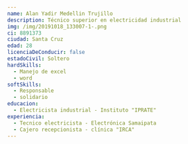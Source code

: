 ```yaml
---
name: Alan Yadir Medellin Trujillo
description: Técnico superior en electricidad industrial
img: /img/20191018_133007-1-.png
ci: 8891373
ciudad: Santa Cruz
edad: 28
licenciaDeConducir: false
estadoCivil: Soltero
hardSkills:
  - Manejo de excel
  - word
softSkills:
  - Responsable
  - solidario
educacion:
  - Electricista industrial - Instituto "IPRATE"
experiencia:
  - Tecnico electricista - Electrónica Samaipata
  - Cajero recepcionista - clínica "IRCA"
---
```


